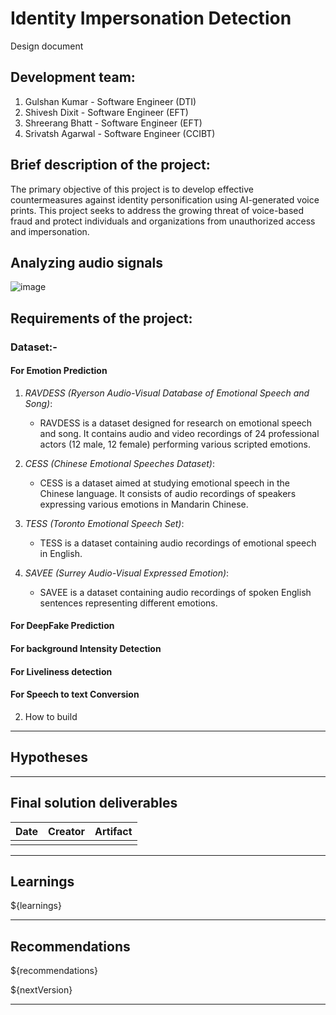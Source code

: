 # Identity Impersonation Detection
Design document

## Development team:

1. Gulshan Kumar - Software Engineer (DTI)
2. Shivesh Dixit - Software Engineer (EFT)
3. Shreerang Bhatt - Software Engineer (EFT)
4. Srivatsh Agarwal - Software Engineer (CCIBT)

## Brief description of the project:
The primary objective of this project is to develop effective countermeasures against identity personification using AI-generated voice prints. This project seeks to address the growing threat of voice-based fraud and protect individuals and organizations from unauthorized access and impersonation. 

## Analyzing audio signals

![image](https://github.com/Hackathon2024-March/sherlocked/assets/72347511/8186a52c-b189-4a2f-b838-16f8b320fb24)

## Requirements of the project:

### Dataset:-
#### For Emotion Prediction  
1. *RAVDESS (Ryerson Audio-Visual Database of Emotional Speech and Song)*:
   - RAVDESS is a dataset designed for research on emotional speech and song. It contains audio and video recordings of 24 professional actors (12 male, 12 female) performing various          scripted emotions.

2. *CESS (Chinese Emotional Speeches Dataset)*:
   - CESS is a dataset aimed at studying emotional speech in the Chinese language. It consists of audio recordings of speakers expressing various emotions in Mandarin Chinese.

3. *TESS (Toronto Emotional Speech Set)*:
   - TESS is a dataset containing audio recordings of emotional speech in English.

4. *SAVEE (Surrey Audio-Visual Expressed Emotion)*:
   - SAVEE is a dataset containing audio recordings of spoken English sentences representing different emotions.
  
#### For DeepFake Prediction  

#### For background Intensity Detection

#### For Liveliness detection  

#### For Speech to text Conversion


2. How to build

---
## Hypotheses

---
## Final solution deliverables
| Date | Creator | Artifact |
| --- | --- | --- |
|  |  |  |

---
## Learnings
${learnings}

---
## Recommendations
${recommendations}

${nextVersion}

---
